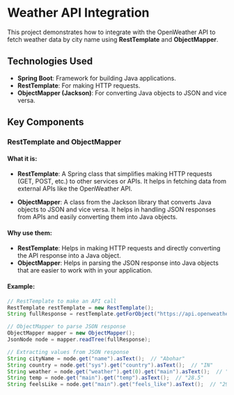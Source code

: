 # Weather API Integration

This project demonstrates how to integrate with the OpenWeather API to fetch weather data by city name using **RestTemplate** and **ObjectMapper**.

## Technologies Used
- **Spring Boot**: Framework for building Java applications.
- **RestTemplate**: For making HTTP requests.
- **ObjectMapper (Jackson)**: For converting Java objects to JSON and vice versa.

## Key Components

### RestTemplate and ObjectMapper

#### What it is:

- **RestTemplate**: A Spring class that simplifies making HTTP requests (GET, POST, etc.) to other services or APIs. It helps in fetching data from external APIs like the OpenWeather API.

- **ObjectMapper**: A class from the Jackson library that converts Java objects to JSON and vice versa. It helps in handling JSON responses from APIs and easily converting them into Java objects.

#### Why use them:

- **RestTemplate**: Helps in making HTTP requests and directly converting the API response into a Java object.
- **ObjectMapper**: Helps in parsing the JSON response into Java objects that are easier to work with in your application.

#### Example:

```java
// RestTemplate to make an API call
RestTemplate restTemplate = new RestTemplate();
String fullResponse = restTemplate.getForObject("https://api.openweathermap.org/data/2.5/weather?q=London&appid=your_api_key", String.class);

// ObjectMapper to parse JSON response
ObjectMapper mapper = new ObjectMapper();
JsonNode node = mapper.readTree(fullResponse);

// Extracting values from JSON response
String cityName = node.get("name").asText();  // "Abohar"
String country = node.get("sys").get("country").asText();  // "IN"
String weather = node.get("weather").get(0).get("main").asText();  // "Clouds"
String temp = node.get("main").get("temp").asText();  // "28.5"
String feelsLike = node.get("main").get("feels_like").asText();  // "29.3"